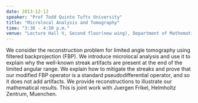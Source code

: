 ```yaml
---
date: 2013-12-12
speaker: "Prof Todd Quinto Tufts University"
title: "Microlocal Analysis and Tomography"
time: "3:30 - 4:30 p.m."
venue: "Lecture Hall V, Second floor(new wing), Department of Mathematics"
---
```

We consider the reconstruction problem for limited angle
tomography using filtered backprojection (FBP).  We introduce
microlocal analysis and use it to explain why the well-known streak
artifacts are present at the end of the limited angular range.  We
explain how to mitigate the streaks and prove that our modified FBP
operator is a standard pseudodifferential operator, and so it does not
add artifacts.  We provide reconstructions to illustrate our
mathematical results.  This is joint work with Juergen Frikel,
Helmholtz Zentrum, Muenchen.
